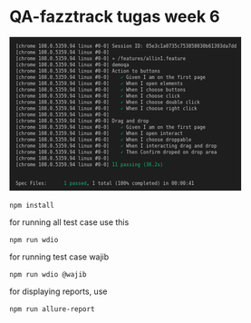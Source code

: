 # QA-fazztrack tugas week 6 
![alt text](https://github.com/foxrider1998/QA-fazztrack/blob/demoqa/runned.png?raw=true)





``` 
npm install 
```


for running all test case use this
```
npm run wdio 
```

for running test case wajib
```
npm run wdio @wajib
```


for displaying reports, use
```
npm run allure-report 
```

